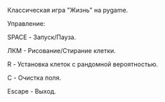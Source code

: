 Классическая игра "Жизнь" на pygame.

Управление:

SPACE - Запуск/Пауза.

ЛКМ - Рисование/Стирание клетки.

R - Установка клеток с рандомной вероятностью.

C - Очистка поля.

Escape - Выход.
